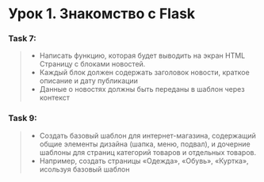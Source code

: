 # Урок 1. Знакомство с Flask

### Task 7: 
> - Написать функцию, которая будет выводить на экран HTML Страницу с блоками новостей.
> - Каждый блок должен содержать заголовок новости, краткое описание и дату публикации
> - Данные о новостях должны быть переданы в шаблон через контекст

### Task 9: 
> - Создать базовый шаблон для интернет-магазина, содержащий общие элементы дизайна (шапка, меню, подвал), и дочерние
> шаблоны для страниц категорий товаров и отдельных товаров.  
> - Например, создать страницы «Одежда», «Обувь», «Куртка», исользуя базовый шаблон